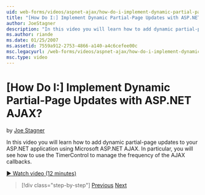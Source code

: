 ```yaml
---
uid: web-forms/videos/aspnet-ajax/how-do-i-implement-dynamic-partial-page-updates-with-aspnet-ajax
title: "[How Do I:] Implement Dynamic Partial-Page Updates with ASP.NET AJAX? | Microsoft Docs"
author: JoeStagner
description: "In this video you will learn how to add dynamic partial-page updates to your ASP.NET application using Microsoft ASP.NET AJAX. In particular, you will see ho..."
ms.author: riande
ms.date: 01/25/2007
ms.assetid: 7559a912-2753-4866-a140-a4c6cefee00c
msc.legacyurl: /web-forms/videos/aspnet-ajax/how-do-i-implement-dynamic-partial-page-updates-with-aspnet-ajax
msc.type: video
---
```

[How Do I:] Implement Dynamic Partial-Page Updates with ASP.NET AJAX?
====================
by [Joe Stagner](https://github.com/JoeStagner)

In this video you will learn how to add dynamic partial-page updates to your ASP.NET application using Microsoft ASP.NET AJAX. In particular, you will see how to use the TimerControl to manage the frequency of the AJAX callbacks.

[&#9654; Watch video (12 minutes)](https://channel9.msdn.com/Blogs/ASP-NET-Site-Videos/how-do-i-implement-dynamic-partial-page-updates-with-aspnet-ajax)

> [!div class="step-by-step"]
> [Previous](how-do-i-get-started-with-aspnet-ajax.md)
> [Next](how-do-i-make-client-side-network-callbacks-with-aspnet-ajax.md)
